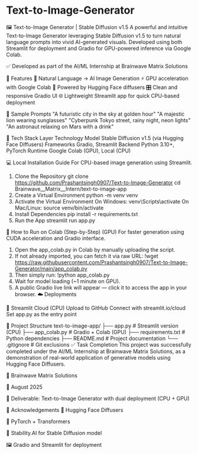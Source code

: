 # Text-to-Image-Generator 
🖼️ Text-to-Image Generator | Stable Diffusion v1.5
A powerful and intuitive Text-to-Image Generator leveraging Stable Diffusion v1.5 to turn natural language prompts into vivid AI-generated visuals. Developed using both Streamlit for deployment and Gradio for GPU-powered inference via Google Colab.

✅ Developed as part of the AI/ML Internship at Brainwave Matrix Solutions

📌 Features
🔮 Natural Language → AI Image Generation
⚡ GPU acceleration with Google Colab
🧠 Powered by Hugging Face diffusers
🎛️ Clean and responsive Gradio UI
🌐 Lightweight Streamlit app for quick CPU-based deployment


🧠 Sample Prompts
"A futuristic city in the sky at golden hour"
"A majestic lion wearing sunglasses"
"Cyberpunk Tokyo street, rainy night, neon lights"
"An astronaut relaxing on Mars with a drink"


🧰 Tech Stack
Layer	Technology
Model	Stable Diffusion v1.5 (via Hugging Face Diffusers)
Frameworks	Gradio, Streamlit
Backend	Python 3.10+, PyTorch
Runtime	Google Colab (GPU), Local (CPU)


💻 Local Installation Guide
For CPU-based image generation using Streamlit.
1. Clone the Repository
git clone https://github.com/Prashantsingh0907/Text-to-Image-Generator
cd Brainwave__Matrix__Intern/text-to-image-app
2. Create a Virtual Environment
python -m venv venv
3. Activate the Virtual Environment
On Windows:
venv\Scripts\activate
On Mac/Linux:
source venv/bin/activate
4. Install Dependencies
pip install -r requirements.txt
5. Run the App
streamlit run app.py


📀 How to Run on Colab (Step-by-Step) (GPU)
For faster generation using CUDA acceleration and Gradio interface.

1. Open the app_colab.py in Colab by manually uploading the script.
2. If not already imported, you can fetch it via raw URL:
!wget https://raw.githubusercontent.com/Prashantsingh0907/Text-to-Image-Generator/main/app_colab.py
3. Then simply run:
!python app_colab.py
4. Wait for model loading (~1 minute on GPU).
5. A public Gradio live link will appear — click it to access the app in your browser.
☁️ Deployments


🚀 Streamlit Cloud (CPU)
Upload to GitHub
Connect with streamlit.io/cloud
Set app.py as the entry point




📁 Project Structure
text-to-image-app/
├── app.py # Streamlit version (CPU)
├── app_colab.py # Gradio + Colab (GPU)
├── requirements.txt # Python dependencies
├── README.md # Project documentation
└── .gitignore # Git exclusions
✅ Task Completion
This project was successfully completed under the AI/ML Internship at Brainwave Matrix Solutions, as a demonstration of real-world application of generative models using Hugging Face Diffusers.

🏢 Brainwave Matrix Solutions

📅 August 2025

🎯 Deliverable: Text-to-Image Generator with dual deployment (CPU + GPU)

🙌 Acknowledgements
🤗 Hugging Face Diffusers

🧠 PyTorch + Transformers

🎨 Stability.AI for Stable Diffusion model

🖼️ Gradio and Streamlit for deployment

